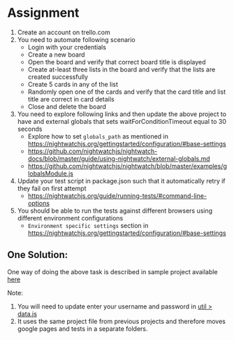 # Assignment

1. Create an account on trello.com
2. You need to automate following scenario
    * Login with your credentials
    * Create a new board
    * Open the board and verify that correct board title is displayed
    * Create at-least three lists in the board and verify that the lists are created successfully
    * Create 5 cards in any of the list
    * Randomly open one of the cards and verify that the card title and list title are correct in card details
    * Close and delete the board
3. You need to explore following links and then update the above project to have and external globals that sets waitForConditionTimeout equal to 30 seconds
    * Explore how to set `globals_path` as mentioned in https://nightwatchjs.org/gettingstarted/configuration/#base-settings
    * https://github.com/nightwatchjs/nightwatch-docs/blob/master/guide/using-nightwatch/external-globals.md
    * https://github.com/nightwatchjs/nightwatch/blob/master/examples/globalsModule.js
4. Update your test script in package.json such that it automatically retry if they fail on first attempt
    * https://nightwatchjs.org/guide/running-tests/#command-line-options
5. You should be able to run the tests against different browsers using different environment configurations
    * `Environment specific settings` section in https://nightwatchjs.org/gettingstarted/configuration/#base-settings

## One Solution:

One way of doing the above task is described in sample project available [here](Possible_solution)

Note:
1. You will need to update enter your username and password in [util > data.js](util/data.js)
2. It uses the same project file from previous projects and therefore moves google pages and tests in a separate folders. 
